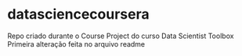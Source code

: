 # datasciencecoursera
Repo criado durante o Course Project do curso Data Scientist Toolbox
Primeira alteração feita no arquivo readme
